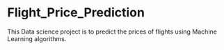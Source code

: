# Flight_Price_Prediction
This Data science project is to predict the prices of flights using Machine Learning algorithms.
